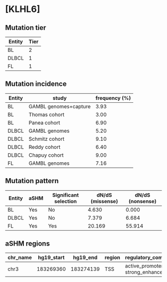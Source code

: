 # [KLHL6]

## Mutation tier

|Entity|Tier|
|------|----|
|BL    |2   |
|DLBCL |1   |
|FL    |1   |

## Mutation incidence

|Entity|study                |frequency (%)|
|------|---------------------|-------------|
|BL    |GAMBL genomes+capture|3.93         |
|BL    |Thomas cohort        |3.00         |
|BL    |Panea cohort         |6.90         |
|DLBCL |GAMBL genomes        |5.20         |
|DLBCL |Schmitz cohort       |9.10         |
|DLBCL |Reddy cohort         |6.40         |
|DLBCL |Chapuy cohort        |9.00         |
|FL    |GAMBL genomes        |7.16         |

## Mutation pattern

|Entity|aSHM|Significant selection|dN/dS (missense)|dN/dS (nonsense)|
|------|----|---------------------|----------------|----------------|
|BL    |Yes |No                   | 4.630          | 0.000          |
|DLBCL |Yes |No                   | 7.379          | 6.684          |
|FL    |Yes |Yes                  |20.169          |55.914          |

## aSHM regions

|chr_name|hg19_start|hg19_end |region|regulatory_comment             |
|--------|----------|---------|------|-------------------------------|
|chr3    |183269360 |183274139|TSS   |active_promoter-strong_enhancer|
